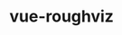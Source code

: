 # vue-roughviz

<BarChart :chartData="{ labels: ['a', 'b'], values: [10, 20]}" style="width: 100%; height: 800px" />

<PieChart :chartData="{ labels: ['a', 'b'], values: [10, 20]}" :colors="['coral', 'skyblue', '#66c2a5']" style="width: 100%; height: 800px" />

<DonutChart :chartData="{ labels: ['a', 'b'], values: [10, 20]}" :colors="['coral', 'skyblue', '#66c2a5']" style="width: 100%; height: 800px" />
